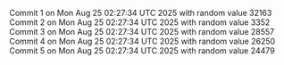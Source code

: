 Commit 1 on Mon Aug 25 02:27:34 UTC 2025 with random value 32163
Commit 2 on Mon Aug 25 02:27:34 UTC 2025 with random value 3352
Commit 3 on Mon Aug 25 02:27:34 UTC 2025 with random value 28557
Commit 4 on Mon Aug 25 02:27:34 UTC 2025 with random value 26250
Commit 5 on Mon Aug 25 02:27:34 UTC 2025 with random value 24479

